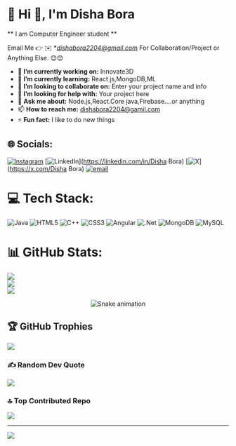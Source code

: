 # 💫 Hi 👋, I'm Disha Bora 
** I am Computer Engineer student **

Email Me 👉 ✉️ **dishabora2204@gmail.com* For Collaboration/Project or Anything Else. 😊😊

- 🔭 **I’m currently working on:** Innovate3D
- 🌱 **I’m currently learning:** React js,MongoDB,ML
- 👯 **I’m looking to collaborate on:** Enter your project name and info
- 🤔 **I’m looking for help with:** Your project here
- 💬 **Ask me about:** Node.js,React.Core java,Firebase....or anything 
- 📫 **How to reach me:** dishabora2204@gamil.com
- ⚡ **Fun fact:** I like to do new things

## 🌐 Socials:
[![Instagram](https://img.shields.io/badge/Instagram-%23E4405F.svg?logo=Instagram&logoColor=white)](https://instagram.com/_dishabora2204) [![LinkedIn](https://img.shields.io/badge/LinkedIn-%230077B5.svg?logo=linkedin&logoColor=white)](https://linkedin.com/in/Disha Bora) [![X](https://img.shields.io/badge/X-black.svg?logo=X&logoColor=white)](https://x.com/Disha Bora) [![email](https://img.shields.io/badge/Email-D14836?logo=gmail&logoColor=white)](mailto:dishabora2204@gmail.com) 

# 💻 Tech Stack:
![Java](https://img.shields.io/badge/java-%23ED8B00.svg?style=for-the-badge&logo=openjdk&logoColor=white) ![HTML5](https://img.shields.io/badge/html5-%23E34F26.svg?style=for-the-badge&logo=html5&logoColor=white) ![C++](https://img.shields.io/badge/c++-%2300599C.svg?style=for-the-badge&logo=c%2B%2B&logoColor=white) ![CSS3](https://img.shields.io/badge/css3-%231572B6.svg?style=for-the-badge&logo=css3&logoColor=white) ![Angular](https://img.shields.io/badge/angular-%23DD0031.svg?style=for-the-badge&logo=angular&logoColor=white) ![.Net](https://img.shields.io/badge/.NET-5C2D91?style=for-the-badge&logo=.net&logoColor=white) ![MongoDB](https://img.shields.io/badge/MongoDB-%234ea94b.svg?style=for-the-badge&logo=mongodb&logoColor=white) ![MySQL](https://img.shields.io/badge/mysql-4479A1.svg?style=for-the-badge&logo=mysql&logoColor=white)
# 📊 GitHub Stats:
![](https://github-readme-stats.vercel.app/api?username=dishabora2204&theme=dark&hide_border=false&include_all_commits=true&count_private=false)<br/>
![](https://nirzak-streak-stats.vercel.app/?user=dishabora2204&theme=dark&hide_border=false)<br/>
![](https://github-readme-stats.vercel.app/api/top-langs/?username=dishabora2204&theme=dark&hide_border=false&include_all_commits=true&count_private=false&layout=compact)

<!-- Snake Game Repo View -->

<div align="center">
  <img src="https://profile-readme-generator.com/assets/snake.svg" alt="Snake animation" />
</div>

## 🏆 GitHub Trophies
![](https://github-profile-trophy.vercel.app/?username=dishabora2204&theme=radical&no-frame=false&no-bg=true&margin-w=4)

### ✍️ Random Dev Quote
![](https://quotes-github-readme.vercel.app/api?type=horizontal&theme=radical)

### 🔝 Top Contributed Repo
![](https://github-contributor-stats.vercel.app/api?username=dishabora2204&limit=5&theme=dark&combine_all_yearly_contributions=true)

---
[![](https://visitcount.itsvg.in/api?id=dishabora2204&icon=0&color=0)](https://visitcount.itsvg.in)



  
<!-- Proudly created with GPRM ( https://gprm.itsvg.in ) -->
